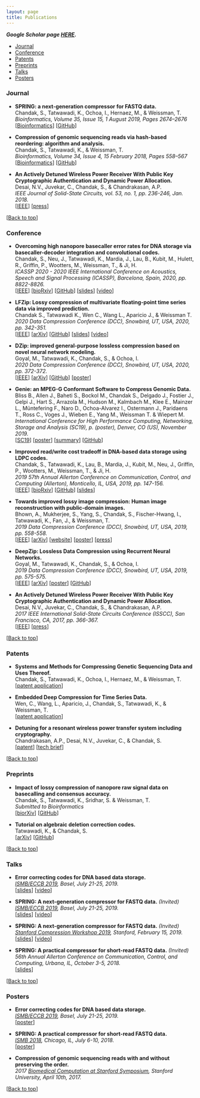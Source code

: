 ```yaml
---
layout: page
title: Publications
---
```

_**Google Scholar page [HERE](https://scholar.google.com/citations?hl=en&user=t1u0f5QAAAAJ).**_
- [Journal](#journal)
- [Conference](#conference)
- [Patents](#patents)
- [Preprints](#preprints)
- [Talks](#talks)
- [Posters](#posters)<a id="journal"></a>

### Journal
- **SPRING: a next-generation compressor for FASTQ data.**  
  Chandak, S., Tatwawadi, K., Ochoa, I., Hernaez, M., & Weissman, T.  
  _Bioinformatics, Volume 35, Issue 15, 1 August 2019, Pages 2674–2676_  
  [[Bioinformatics](https://academic.oup.com/bioinformatics/advance-article/doi/10.1093/bioinformatics/bty1015/5232998?guestAccessKey=266a1378-4684-4f04-bb99-6febdf9d1fb9)] [[GitHub](https://github.com/shubhamchandak94/Spring/)]

- **Compression of genomic sequencing reads via hash-based reordering: algorithm and analysis.**  
  Chandak, S., Tatwawadi, K., & Weissman, T.  
  _Bioinformatics, Volume 34, Issue 4, 15 February 2018, Pages 558–567_  
  [[Bioinformatics](https://academic.oup.com/bioinformatics/article/34/4/558/4386919?guestAccessKey=92f2ced6-72aa-4792-aef7-d42e2ea293ad)] [[GitHub](https://github.com/shubhamchandak94/HARC/)]

- **An Actively Detuned Wireless Power Receiver With Public Key Cryptographic Authentication and Dynamic Power Allocation.**  
  Desai, N.V., Juvekar, C., Chandak, S., & Chandrakasan, A.P.  
  _IEEE Journal of Solid-State Circuits, vol. 53, no. 1, pp. 236-246, Jan. 2018._  
  [[IEEE](https://ieeexplore.ieee.org/abstract/document/8027197)] [[press](http://news.mit.edu/2017/secure-wireless-chargers-0209)]

<a id="conference"></a>[[Back to top](#top_anchor_)]
### Conference
- **Overcoming high nanopore basecaller error rates for DNA storage via basecaller-decoder integration and convolutional codes.**  
  Chandak, S., Neu, J., Tatwawadi, K., Mardia, J., Lau, B., Kubit, M., Hulett, R., Griffin, P., Wootters, M., Weissman, T., & Ji, H.  
  _ICASSP 2020 - 2020 IEEE International Conference on Acoustics, Speech and Signal Processing (ICASSP), Barcelona, Spain, 2020, pp. 8822-8826._  
  [[IEEE](https://ieeexplore.ieee.org/document/9053441)] [[bioRxiv](https://www.biorxiv.org/content/10.1101/2019.12.20.871939v2)] [[GitHub](https://github.com/shubhamchandak94/nanopore_dna_storage)] [[slides](/slides/ICASSP2020_slides.pdf)] [[video](https://youtu.be/m-rtO6S_XGU)]

- **LFZip: Lossy compression of multivariate floating-point time series data via improved prediction.**  
  Chandak S., Tatwawadi K., Wen C., Wang L., Aparicio J., & Weissman T.  
  _2020 Data Compression Conference (DCC), Snowbird, UT, USA, 2020, pp. 342-351._  
  [[IEEE](https://ieeexplore.ieee.org/document/9105816)] [[arXiv](https://arxiv.org/abs/1911.00208)] [[GitHub](https://github.com/shubhamchandak94/LFZip)] [[slides](/slides/LFZip_DCC2020_slides.pdf)] [[video](https://youtu.be/Z-W-6FoTIv4)]

- **DZip: improved general-purpose lossless compression based on novel neural network modeling.**  
  Goyal, M., Tatwawadi, K., Chandak, S., & Ochoa, I.   
  _2020 Data Compression Conference (DCC), Snowbird, UT, USA, 2020, pp. 372-372._  
  [[IEEE](https://ieeexplore.ieee.org/document/9105846)] [[arXiv](https://arxiv.org/abs/1911.03572)] [[GitHub](https://github.com/mohit1997/DZip)] [[poster](/slides/DZip_DCC_Poster_2020.pdf)]

- **Genie: an MPEG-G Conformant Software to Compress Genomic Data.**  
  Bliss B., Allen J., Baheti S., Bockol M., Chandak S.,
  Delgado J., Fostier J., Gelpi J., Hart S., Arrazola M., Hudson M.,
  Kalmbach M., Klee E., Mainzer L., Müntefering F.,
  Naro D., Ochoa-Alvarez I., Ostermann J., Paridaens T., Ross C.,
  Voges J., Wieben E., Yang M., Weissman T. & Wiepert M.  
  _International Conference for High Performance Computing, Networking, Storage and Analysis (SC19), p. (poster), Denver, CO (US), November 2019._  
  [[SC19](https://sc19.supercomputing.org/proceedings/tech_poster/tech_poster_pages/rpost161.html)] [[poster](https://sc19.supercomputing.org/proceedings/tech_poster/poster_files/rpost161s2-file2.pdf)] [[summary](https://sc19.supercomputing.org/proceedings/tech_poster/poster_files/rpost161s2-file3.pdf)] [[GitHub](https://github.com/mitogen/genie)]

- **Improved read/write cost tradeoff in DNA-based data storage using LDPC codes.**  
  Chandak, S., Tatwawadi, K., Lau, B., Mardia, J., Kubit, M., Neu, J., Griffin, P., Wootters, M., Weissman, T., & Ji, H.  
  _2019 57th Annual Allerton Conference on Communication, Control, and Computing (Allerton), Monticello, IL, USA, 2019, pp. 147-156._  
  [[IEEE](https://ieeexplore.ieee.org/document/8919890)] [[bioRxiv](https://www.biorxiv.org/content/10.1101/770032v2)] [[GitHub](https://github.com/shubhamchandak94/LDPC_dna_storage)] [[slides](/slides/allerton_slides_ldpc.pdf)]

- **Towards improved lossy image compression: Human image reconstruction with public-domain images.**  
  Bhown, A., Mukherjee, S., Yang, S., Chandak, S., Fischer-Hwang, I., Tatwawadi, K., Fan, J., & Weissman, T.  
  _2019 Data Compression Conference (DCC), Snowbird, UT, USA, 2019, pp. 558-558._  
  [[IEEE](https://ieeexplore.ieee.org/abstract/document/8712697)] [[arXiv](https://arxiv.org/abs/1810.11137)] [[website](https://compression.stanford.edu/human-compression)] [[poster](/slides/haac_poster.pdf)] [[press](https://news.stanford.edu/2019/03/25/humans-compress-images-better-algorithms/)]

- **DeepZip: Lossless Data Compression using Recurrent Neural Networks.**  
  Goyal, M., Tatwawadi, K., Chandak, S., & Ochoa, I.  
  _2019 Data Compression Conference (DCC), Snowbird, UT, USA, 2019, pp. 575-575._  
  [[IEEE](https://ieeexplore.ieee.org/abstract/document/8712659)] [[arXiv](https://arxiv.org/abs/1811.08162)] [[poster](/slides/DeepZip_poster.pdf)] [[GitHub](https://github.com/mohit1997/DeepZip)]

- **An Actively Detuned Wireless Power Receiver With Public Key Cryptographic Authentication and Dynamic Power Allocation.**  
  Desai, N.V., Juvekar, C., Chandak, S., & Chandrakasan, A.P.  
  _2017 IEEE International Solid-State Circuits Conference (ISSCC), San Francisco, CA, 2017, pp. 366-367._  
  [[IEEE](https://ieeexplore.ieee.org/abstract/document/7870413)] [[press](http://news.mit.edu/2017/secure-wireless-chargers-0209)]

<a id="patents"></a>[[Back to top](#top_anchor_)]
### Patents
- **Systems and Methods for Compressing Genetic Sequencing Data and Uses
Thereof.**  
  Chandak, S., Tatwawadi, K., Ochoa, I., Hernaez, M., & Weissman, T.  
  [[patent application](https://patents.google.com/patent/US20200058379A1/en)]

- **Embedded Deep Compression for Time Series Data.**  
  Wen, C., Wang, L., Aparicio, J., Chandak, S., Tatwawadi, K., & Weissman, T.  
  [[patent application](https://patents.google.com/patent/WO2020197526A1/en)]

- **Detuning for a resonant wireless power transfer system including cryptography.**  
  Chandrakasan, A.P., Desai, N.V., Juvekar, C., & Chandak, S.  
  [[patent](https://patents.google.com/patent/US20190245385A1/en)] [[tech brief](http://tlo.mit.edu/technologies/cryptography-system-wireless-charging-modules)]

<a id="preprints"></a>[[Back to top](#top_anchor_)]
### Preprints
- **Impact of lossy compression of nanopore raw signal data on basecalling and consensus accuracy.**  
  Chandak, S., Tatwawadi, K., Sridhar, S. & Weissman, T.  
  _Submitted to Bioinformatics_    
  [[biorXiv](https://www.biorxiv.org/content/10.1101/2020.04.19.049262v3)] [[GitHub](https://github.com/shubhamchandak94/lossy_compression_evaluation)]

- **Tutorial on algebraic deletion correction codes.**  
  Tatwawadi, K., & Chandak, S.  
  [[arXiv](https://arxiv.org/abs/1906.07887)] [[GitHub](https://github.com/shubhamchandak94/VT_codes)]

<a id="talks"></a>[[Back to top](#top_anchor_)]

### Talks
- **Error correcting codes for DNA based data storage.**  
  _[ISMB/ECCB 2019](https://www.iscb.org/ismbeccb2019), Basel, July 21-25, 2019._  
  [[slides](/slides/ismb_slides_dna_storage.pdf)] [[video](https://www.youtube.com/watch?v=7ki2QcSg59c)]

- **SPRING: A next-generation compressor for FASTQ data.** _(Invited)_   
  _[ISMB/ECCB 2019](https://www.iscb.org/ismbeccb2019), Basel, July 21-25, 2019._  
  [[slides](/slides/ismb_slides_spring.pdf)] [[video](https://www.youtube.com/watch?v=OCngQbmyKow)]

- **SPRING: A next-generation compressor for FASTQ data.** _(Invited)_  
  _[Stanford Compression Workshop 2019](https://compression.stanford.edu/2019-stanford-compression-workshop), Stanford, February 15, 2019._  
  [[slides](/slides/scw2019_spring.pdf)] [[video](https://www.youtube.com/watch?v=b_9HJ5zrmUg)]

- **SPRING: A practical compressor for short-read FASTQ data.** _(Invited)_  
  _56th Annual Allerton Conference on Communication, Control, and Computing, Urbana, IL, October 3-5, 2018._  
  [[slides](/slides/allerton_slides_spring.pdf)]

<a id="posters"></a>[[Back to top](#top_anchor_)]

### Posters
- **Error correcting codes for DNA based data storage.**  
  _[ISMB/ECCB 2019](https://www.iscb.org/ismbeccb2019), Basel, July 21-25, 2019._  
  [[poster](/slides/ismb_poster_2019.pdf)]

- **SPRING: A practical compressor for short-read FASTQ data.**  
  _[ISMB 2018](https://www.iscb.org/ismb2018), Chicago, IL, July 6-10, 2018._  
  [[poster](/slides/ismb_2018_poster.pdf)]

- **Compression of genomic sequencing reads with and without preserving the order.**  
  _2017 [Biomedical Computation at Stanford Symposium](http://bcats.stanford.edu/html/home.html), Stanford University, April 10th, 2017._  

[[Back to top](#top_anchor_)]
